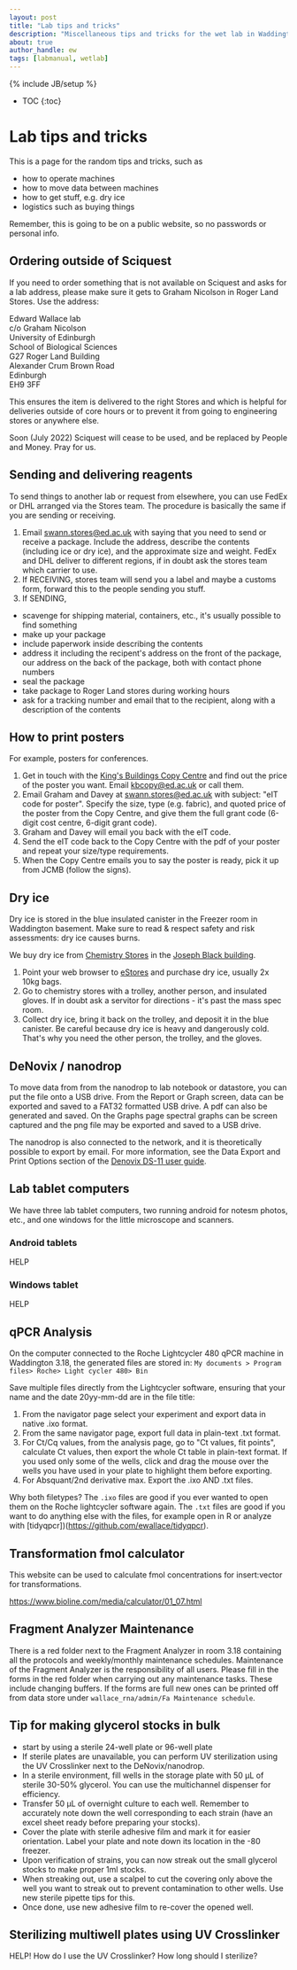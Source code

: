 ```yaml
---
layout: post
title: "Lab tips and tricks"
description: "Miscellaneous tips and tricks for the wet lab in Waddington building and other things"
about: true
author_handle: ew
tags: [labmanual, wetlab]
---
```

{% include JB/setup %}

* TOC
{:toc}

# Lab tips and tricks

This is a page for the random tips and tricks, such as

- how to operate machines
- how to move data between machines
- how to get stuff, e.g. dry ice
- logistics such as buying things

Remember, this is going to be on a public website, so no passwords or personal info.

## Ordering outside of Sciquest

If you need to order something that is not available on Sciquest and asks for a lab address, please make sure it gets to Graham Nicolson in Roger Land Stores. Use the address:

Edward Wallace lab  
c/o Graham Nicolson  
University of Edinburgh  
School of Biological Sciences  
G27 Roger Land Building  
Alexander Crum Brown Road  
Edinburgh  
EH9 3FF  

This ensures the item is delivered to the right Stores and which is helpful for deliveries outside of core hours or to prevent it from going to engineering stores or anywhere else.

Soon (July 2022) Sciquest will cease to be used, and be replaced by People and Money.
Pray for us.


## Sending and delivering reagents

To send things to another lab or request from elsewhere, you can use FedEx or DHL arranged via the Stores team.
The procedure is basically the same if you are sending or receiving.

1. Email swann.stores@ed.ac.uk with saying that you need to send or receive a package. Include the address, describe the contents (including ice or dry ice), and the approximate size and weight. FedEx and DHL deliver to different regions, if in doubt ask the stores team which carrier to use.
2. If RECEIVING, stores team will send you a label and maybe a customs form, forward this to the people sending you stuff.
3. If SENDING, 
  - scavenge for shipping material, containers, etc., it's usually possible to find something
  - make up your package
  - include paperwork inside describing the contents
  - address it including the recipent's address on the front of the package, our address on the back of the package, both with contact phone numbers
  - seal the package
  - take package to Roger Land stores during working hours
  - ask for a tracking number and email that to the recipient, along with a description of the contents


## How to print posters

For example, posters for conferences.

1. Get in touch with the [King's Buildings Copy Centre](https://www.ed.ac.uk/printing/photocopying) and find out the price of the poster you want. Email kbcopy@ed.ac.uk or call them.
2. Email Graham and Davey at swann.stores@ed.ac.uk with subject: "eIT code for poster". Specify the size, type (e.g. fabric), and quoted price of the poster from the Copy Centre, and give them the full grant code (6-digit cost centre, 6-digit grant code).
3. Graham and Davey will email you back with the eIT code.
4. Send the eIT code back to the Copy Centre with the pdf of your poster and repeat your size/type requirements.
5. When the Copy Centre emails you to say the poster is ready, pick it up from JCMB (follow the signs).


## Dry ice

Dry ice is stored in the blue insulated canister in the Freezer room in Waddington basement.
Make sure to read & respect safety and risk assessments: dry ice causes burns.

We buy dry ice from [Chemistry Stores](https://www.chem.ed.ac.uk/research/facilities) in the [Joseph Black building](https://www.ed.ac.uk/maps/maps?building=0632).

1. Point your web browser to [eStores](http://www.estores.finance.ed.ac.uk/) and purchase dry ice, usually 2x 10kg bags.
2. Go to chemistry stores with a trolley, another person, and insulated gloves. If in doubt ask a servitor for directions - it's past the mass spec room.
3. Collect dry ice, bring it back on the trolley, and deposit it in the blue canister. Be careful because dry ice is heavy and dangerously cold. That's why you need the other person, the trolley, and the gloves.


## DeNovix / nanodrop

To move data from from the nanodrop to lab notebook or datastore, you can put the file onto a USB drive.
From the Report or Graph screen, data can be exported and saved to a FAT32 formatted USB drive.
A pdf can also be generated and saved. On the Graphs page spectral graphs can be screen captured and the png file may be exported and saved to a USB drive.

The nanodrop is also connected to the network, and it is theoretically possible to export by email.
For more information, see the Data Export and Print Options section of the [Denovix DS-11 user guide](https://www.denovix.com/pdf/ds-11-series-user-guide.pdf).


## Lab tablet computers

We have three lab tablet computers, two running android for notesm photos, etc., and one windows for the little microscope and scanners.

### Android tablets

HELP

### Windows tablet

HELP

## qPCR Analysis

On the computer connected to the Roche Lightcycler 480 qPCR machine in Waddington 3.18, the generated files are stored in:
`My documents > Program files> Roche> Light cycler 480> Bin`

Save multiple files directly from the Lightcycler software, ensuring that your name and the date 20yy-mm-dd are in the file title:
1. From the navigator page select your experiment and export data in native .ixo format.
2. From the same navigator page, export full data in plain-text .txt format.
3. For Ct/Cq values, from the analysis page, go to "Ct values, fit points", calculate Ct values, then export the whole Ct table in plain-text format. If you used only some of the wells, click and drag the mouse over the wells you have used in your plate to highlight them before exporting.
4. For Absquant/2nd derivative max. Export the .ixo AND .txt files. 

Why both filetypes? 
The `.ixo` files are good if you ever wanted to open them on the Roche lightcycler software again.
The `.txt` files are good if you want to do anything else with the files, for example open in R or analyze with [tidyqpcr])(https://github.com/ewallace/tidyqpcr).


## Transformation fmol calculator

This website can be used to calculate fmol concentrations for insert:vector for transformations.

https://www.bioline.com/media/calculator/01_07.html


## Fragment Analyzer Maintenance

There is a red folder next to the Fragment Analyzer in room 3.18 containing all the protocols and weekly/monthly maintenance schedules. 
Maintenance of the Fragment Analyzer is the responsibility of all users. 
Please fill in the forms in the red folder when carrying out any maintenance tasks. 
These include changing buffers. 
If the forms are full new ones can be printed off from data store under `wallace_rna/admin/Fa Maintenance schedule`.


## Tip for making glycerol stocks in bulk

- start by using a sterile 24-well plate or 96-well plate
-	If sterile plates are unavailable, you can perform UV sterilization using the UV Crosslinker next to the DeNovix/nanodrop.
-	In a sterile environment, fill wells in the storage plate with 50 µL of sterile 30-50% glycerol. You can use the multichannel dispenser for efficiency.
-	Transfer 50 µL of overnight culture to each well. Remember to accurately note down the well corresponding to each strain (have an excel sheet ready before preparing your stocks).
-	Cover the plate with sterile adhesive film and mark it for easier orientation. Label your plate and note down its location in the -80 freezer. 
-	Upon verification of strains, you can now streak out the small glycerol stocks to make proper 1ml stocks.
-	When streaking out, use a scalpel to cut the covering only above the well you want to streak out to prevent contamination to other wells. Use new sterile pipette tips for this. 
-	Once done, use new adhesive film to re-cover the opened well.

## Sterilizing multiwell plates using UV Crosslinker

HELP! 
How do I use the UV Crosslinker? How long should I sterilize?
